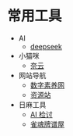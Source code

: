 # 常用工具

- AI
  - [deepseek](https://www.deepseek.com/)
- 小猫咪
  - [奈云](https://naiun.lt.lyf520.xyz/)
- 网站导航
  - [数字素养网](https://szsyw.cn)
  - [资源站](https://www.haitangw.cc/daohang)
- 日麻工具
  - [AI 检讨](https://mjai.ekyu.moe/zh-cn.html)
  - [雀魂牌谱屋](https://amae-koromo.sapk.ch)
